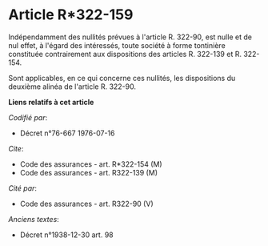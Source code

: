 # Article R*322-159

Indépendamment des nullités prévues à l'article R. 322-90, est nulle et de nul effet, à l'égard des intéressés, toute société
à forme tontinière constituée contrairement aux dispositions des articles R. 322-139 et R. 322-154.

Sont applicables, en ce qui concerne ces nullités, les dispositions du deuxième alinéa de l'article R. 322-90.

**Liens relatifs à cet article**

_Codifié par_:

  - Décret n°76-667 1976-07-16

_Cite_:

  - Code des assurances - art. R*322-154 (M)
  - Code des assurances - art. R322-139 (M)

_Cité par_:

  - Code des assurances - art. R322-90 (V)

_Anciens textes_:

  - Décret n°1938-12-30 art. 98
